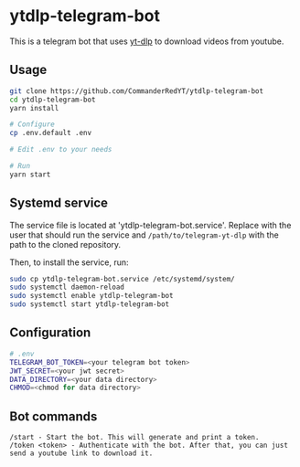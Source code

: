 # ytdlp-telegram-bot

This is a telegram bot that uses [yt-dlp](https://github.com/yt-dlp/yt-dlp) to download videos from youtube.

## Usage
```bash
git clone https://github.com/CommanderRedYT/ytdlp-telegram-bot
cd ytdlp-telegram-bot
yarn install

# Configure
cp .env.default .env

# Edit .env to your needs

# Run
yarn start
```

## Systemd service
The service file is located at 'ytdlp-telegram-bot.service'. Replace <user> with the user that should run the service and `/path/to/telegram-yt-dlp` with the path to the cloned repository.

Then, to install the service, run:
```bash
sudo cp ytdlp-telegram-bot.service /etc/systemd/system/
sudo systemctl daemon-reload
sudo systemctl enable ytdlp-telegram-bot
sudo systemctl start ytdlp-telegram-bot
```

## Configuration
```bash
# .env
TELEGRAM_BOT_TOKEN=<your telegram bot token>
JWT_SECRET=<your jwt secret>
DATA_DIRECTORY=<your data directory>
CHMOD=<chmod for data directory>
```

## Bot commands
```
/start - Start the bot. This will generate and print a token.
/token <token> - Authenticate with the bot. After that, you can just send a youtube link to download it.
